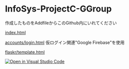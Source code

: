 # InfoSys-ProjectC-GGroup

作成したものをAddfileからこのGithub内にいれてください

[index.html](https://c2p31047.github.io/InfoSys-ProjectC-GGroup/)

[accounts/login.html](https://c2p31047.github.io/InfoSys-ProjectC-GGroup/accounts/login.html)
仮ログイン関連"Google Firebase"を使用

[flaskr/template.html](https://c2p31047.github.io/InfoSys-ProjectC-GGroup/flaskr/templates/index.html)


[![Open in Visual Studio Code](https://open.vscode.dev/badges/open-in-vscode.svg)](https://vscode.dev/github.com/c2p31047/InfoSys-ProjectB-GGroup/)
